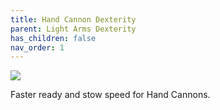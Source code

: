 ```yaml
---
title: Hand Cannon Dexterity
parent: Light Arms Dexterity
has_children: false
nav_order: 1
---
```


![](https://bungie.net/common/destiny2_content/icons/1256fdffb2a8292017dedf184ad92f6a.png)

Faster ready and stow speed for Hand Cannons.

